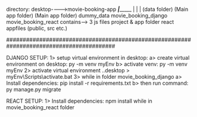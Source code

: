 
directory: desktop---->movie-booking-app
                  _________________|______________________
                  |                  |                   |
             (data folder)      (Main app folder)      (Main app folder)
               dummy_data    movie_booking_django     movie_booking_react
  contains-->  3 js files    project & app folder     react appfiles (public, src etc.)

#########################################################################################

DJANGO SETUP:
1> setup virtual environment in desktop:
      a> create virtual environment on desktop: py -m venv myEnv
      b> activate venv: py -m venv myEnv
2> activate virtual environment  ..desktop > myEnv\Scripts\activate.bat
3> while in folder movie_booking_django
      a> Install dependencies: pip install -r requirements.txt
      b> then run command: py manage.py migrate

REACT SETUP:
1> Install dependencies: npm install while in movie_booking_react folder